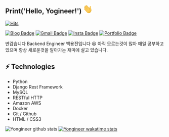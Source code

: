 <h2> Print('Hello, Yogineer!') <img src="https://raw.githubusercontent.com/ABSphreak/ABSphreak/master/gifs/Hi.gif" width="30px"></h2>

[![Hits](https://hits.seeyoufarm.com/api/count/incr/badge.svg?url=https%3A%2F%2Fgithub.com%2FYongineer1990&count_bg=%2379C83D&title_bg=%23555555&title=hits&edge_flat=false)](https://hits.seeyoufarm.com)

[![Blog Badge](https://img.shields.io/badge/-Tech_Blog-663399?style=Plastic&labelColor=663399&logo=Gatsby&logoColor=white&link=https://yongineer.netlify.app)](https://yongineer.netlify.app)
[![Gmail Badge](https://img.shields.io/badge/-Mail-c14438?style=flat-Plastic&logo=Gmail&logoColor=white&link=mailto:yongineer1990@gmail.com)](mailto:yongineer1990@gmail.com)
[![Insta Badge](https://img.shields.io/badge/-Instagram-E4405F?style=flat-Plastic&logo=Instagram&logoColor=white&link=https://www.instagram.com/yongineer1990)](https://www.instagram.com/yongineer1990)
[![Portfolio Badge](https://img.shields.io/badge/-Portfolio-000000?style=flat-Plastic&logo=Notion&logoColor=white&link=https://www.notion.so/Portfolio-145f7de75a2b4a37b3f90b1024518c87)](https://www.notion.so/Portfolio-145f7de75a2b4a37b3f90b1024518c87)

반갑습니다 Backend Engineer 백용진입니다 😃
아직 모르는것이 많아 매일 공부하고 있으며 항상 새로운것을 알아가는 재미에 살고 있습니다.
## ⚡ Technologies
- Python
- Django Rest Framework
- MySQL
- RESTful HTTP
- Amazon AWS
- Docker
- Git / Github
- HTML / CSS3

![Yongineer github stats](https://github-readme-stats.vercel.app/api?username=yongineer1990&hide=[%22issues%22]&show_icons=true&count_private=true)
[![Yongineer wakatime stats](https://github-readme-stats.vercel.app/api/wakatime?username=@yongineer1990&layout=compact)](https://github.com/anuraghazra/github-readme-stats)

